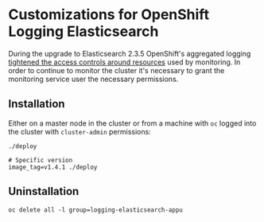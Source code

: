 Customizations for OpenShift Logging Elasticsearch
==================================================

During the upgrade to Elasticsearch 2.3.5 OpenShift's aggregated logging
[tightened the access controls around
resources](https://github.com/openshift/origin-aggregated-logging/commit/b7f526dc6dfabf1a98db)
used by monitoring. In order to continue to monitor the cluster it's necessary
to grant the monitoring service user the necessary permissions.

Installation
------------

Either on a master node in the cluster or from a machine with `oc` logged into
the cluster with `cluster-admin` permissions:

```
./deploy

# Specific version
image_tag=v1.4.1 ./deploy
```


Uninstallation
--------------

```
oc delete all -l group=logging-elasticsearch-appu
```

<!-- vim: set sw=2 sts=2 et : -->
